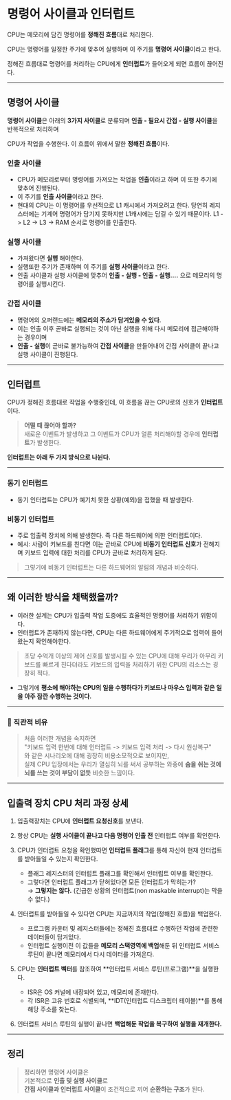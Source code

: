 # 명령어 사이클과 인터럽트

CPU는 메모리에 담긴 명령어를 **정해진 흐름**대로 처리한다. 

CPU는 명령어를 일정한 주기에 맞추어 실행하며 이 주기를 **명령어 사이클**이라고 한다.

정해진 흐름대로 명령어를 처리하는 CPU에게 **인터럽트**가 들어오게 되면 흐름이 끊어진다.

---

## 명령어 사이클

**명령어 사이클**은 아래의 **3가지 사이클**로 분류되며 **인출 - 필요시 간접 - 실행 사이클**을 반복적으로 처리하며

CPU가 작업을 수행한다. 이 흐름이 위에서 말한 **정해진 흐름**이다.

### 인출 사이클

- CPU가 메모리로부터 명령어를 가져오는 작업을 **인출**이라고 하며 이 또한 주기에 맞추어 진행된다.
- 이 주기를 **인출 사이클**이라고 한다.
- 현대의 CPU는 이 명령어를 우선적으로 L1 캐시에서 가져오려고 한다. 당연히 레지스터에는 기계어 명령어가 담기지 못하지만 L1캐시에는 담길 수 있기 때문이다. L1 -> L2 -> L3 -> RAM 순서로 명령어를 인출한다.

### 실행 사이클

- 가져왔다면 **실행** 해야한다.
- 실행또한 주기가 존재하며 이 주기를 **실행 사이클**이라고 한다.
- 인출 사이클과 실행 사이클에 맞추어 **인출 - 실행 - 인출 - 실행....** 으로 메모리의 명령어를 실행시킨다.

### 간접 사이클

- 명령어의 오퍼랜드에는 **메모리의 주소가 담겨있을 수 있다**. 
- 이는 인출 이후 곧바로 실행되는 것이 아닌 실행을 위해 다시 메모리에 접근해야하는 경우이며
- **인출 - 실행**이 곧바로 불가능하여 **간접 사이클**을 만들어내어 간접 사이클이 끝나고 실행 사이클이 진행된다.

---

## 인터럽트

CPU가 정해진 흐름대로 작업을 수행중인데, 이 흐름을 끊는 CPU로의 신호가 **인터럽트**이다.

> **어떨 때 끊어야 할까?**  
> 새로운 이벤트가 발생하고 그 이벤트가 CPU가 얼른 처리해야할 경우에 **인터럽트**가 발생한다.

**인터럽트는 아래 두 가지 방식으로 나뉜다.**

---

### 동기 인터럽트

- 동기 인터럽트는 CPU가 예기치 못한 상황(예외)을 접했을 때 발생한다.

### 비동기 인터럽트

- 주로 입출력 장치에 의해 발생한다. 즉 다른 하드웨어에 의한 인터럽트이다.
- 예시: 사람이 키보드를 친다면 이는 곧바로 CPU에 **비동기 인터럽트 신호**가 전해지며 키보드 입력에 대한 처리를 CPU가 곧바로 처리하게 된다.

> 그렇기에 비동기 인터럽트는 다른 하드웨어의 알림의 개념과 비슷하다.

---

## 왜 이러한 방식을 채택했을까? 

- 이러한 설계는 CPU가 입출력 작업 도중에도 효율적인 명령어를 처리하기 위함이다.
- 인터럽트가 존재하지 않는다면, CPU는 다른 하드웨어에게 주기적으로 입력이 들어왔는지 확인해야한다.

> 초당 수억개 이상의 제어 신호를 발생시킬 수 있는 CPU에 대해 우리가 아무리 키보드를 빠르게 친다더라도 키보드의 입력을 처리하기 위한 CPU의 리소스는 굉장히 적다.

- 그렇기에 **평소에 해야하는 CPU의 일을 수행하다가 키보드나 마우스 입력과 같은 일을 아주 잠깐 수행하는 것이다.**

---

### 📌 직관적 비유

> 처음 이러한 개념을 숙지하면  
> "키보드 입력 한번에 대해 인터럽트 -> 키보드 입력 처리 -> 다시 원상복구"  
> 와 같은 시나리오에 대해 굉장히 비용소모적으로 보이지만,  
> 실제 CPU 입장에서는 우리가 열심히 뇌를 써서 공부하는 와중에 **숨을 쉬는 것에 뇌를 쓰는 것이 부담이 없듯** 비슷한 느낌이다.

---

## 입출력 장치 CPU 처리 과정 상세

1. 입출력장치는 CPU에 **인터럽트 요청신호**를 보낸다.
2. 항상 CPU는 **실행 사이클이 끝나고 다음 명령어 인출 전** 인터럽트 여부를 확인한다.
3. CPU가 인터럽트 요청을 확인했따면 **인터럽트 플래그**를 통해 자신이 현재 인터럽트를 받아들일 수 있는지 확인한다.
    - 플래그 레지스터의 인터럽트 플래그를 확인해서 인터럽트 여부를 확인한다.
    - 그렇다면 인터럽트 플래그가 닫혀있다면 모든 인터럽트가 막히는가?  
      → **그렇지는 않다.** (긴급한 상황의 인터럽트(non maskable interrupt)는 막을 수 없다.)

4. 인터럽트를 받아들일 수 있다면 CPU는 지금까지의 작업(정해진 흐름)을 백업한다.
    - 프로그램 카운터 및 레지스터들에는 정해진 흐름대로 수행하던 작업에 관련한 데이터들이 담겨있다.
    - 인터럽트 실행이전 이 값들을 **메모리 스택영역에 백업**해둔 뒤 인터럽트 서비스 루틴이 끝나면 메모리에서 다시 데이터를 가져온다.

5. CPU는 **인터럽트 벡터**를 참조하여 **인터럽트 서비스 루틴(프로그램)**을 실행한다.
    - ISR은 OS 커널에 내장되어 있고, 메모리에 존재한다.
    - 각 ISR은 고유 번호로 식별되며, **IDT(인터럽트 디스크립터 테이블)**를 통해 해당 주소를 찾는다.

6. 인터럽트 서비스 루틴의 실행이 끝나면 **백업해둔 작업을 복구하여 실행을 재개한다.**

---

## 정리

> 정리하면 명령어 사이클은  
> 기본적으로 **인출 및 실행 사이클**로  
> **간접 사이클과 인터럽트 사이클**이 조건적으로 끼어 **순환하는 구조**가 된다.